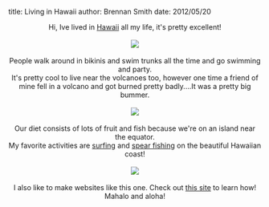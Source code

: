 title: Living in Hawaii
author: Brennan Smith
date: 2012/05/20

<center> Hi, Ive lived in <a href="http://www.gohawaii.com/">Hawaii</a> all my life, it's pretty excellent! </center>

</br>
<center> <img src="http://www.kailuaguesthouse.com/photos/KailuaBeachFlatIsland.jpg"></img> </center>
</br>

<center> People walk around in bikinis and swim trunks all the time and go swimming and party. </center>
 
<center> It's pretty cool to live near the volcanoes too, however one time a friend of mine fell in a volcano and got burned pretty badly....It was a pretty big bummer. </center>

</br>
<center> <img src="http://www.mainarticleidea.net/wp-content/uploads/2011/08/Hawaii-Volcanoes-1.jpg"></img> </center>
</br>

<center> Our diet consists of lots of fruit and fish because we're on an island near the equator. </center>

<center> My favorite activities are <a href="http://www.wannasurf.com/spot/North_America/USA/Hawaii/Oahu/">surfing</a> and <a href="http://www.hawaiiskindiver.com/">spear fishing</a> on the beautiful Hawaiian coast! </center>

</br>
<center> <img src="http://i.usatoday.net/travel/_photos/2012/06/01/Hawaiian-Airlines-takes-on-East-Coast-LU1JDBFU-x-large.jpg"></img> </center>
</br>

<center> I also like to make websites like this one. Check out <a href="http://www.html.net/">this site</a> to learn how! </center>

<center> Mahalo and aloha! </center>